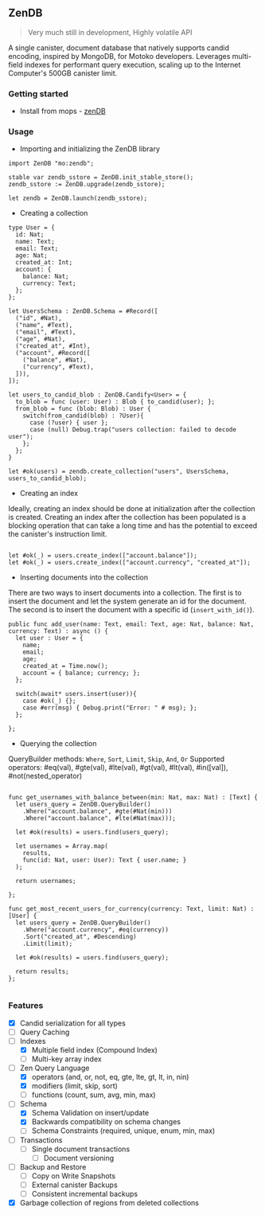 ## ZenDB

> Very much still in development, Highly volatile API

A single canister, document database that natively supports candid encoding, inspired by MongoDB, for Motoko developers. Leverages multi-field indexes for performant query execution, scaling up to the Internet Computer's 500GB canister limit.

### Getting started

- Install from mops - [zenDB](https://mops.one)

### Usage

- Importing and initializing the ZenDB library

```motoko
import ZenDB "mo:zendb";

stable var zendb_sstore = ZenDB.init_stable_store();
zendb_sstore := ZenDB.upgrade(zendb_sstore);

let zendb = ZenDB.launch(zendb_sstore);
```

- Creating a collection

```motoko
type User = {
  id: Nat;
  name: Text;
  email: Text;
  age: Nat;
  created_at: Int;
  account: {
    balance: Nat;
    currency: Text;
  };
};

let UsersSchema : ZenDB.Schema = #Record([
  ("id", #Nat),
  ("name", #Text),
  ("email", #Text),
  ("age", #Nat),
  ("created_at", #Int),
  ("account", #Record([
    ("balance", #Nat),
    ("currency", #Text),
  ])),
]);

let users_to_candid_blob : ZenDB.Candify<User> = {
  to_blob = func (user: User) : Blob { to_candid(user); };
  from_blob = func (blob: Blob) : User {
    switch(from_candid(blob) : ?User){
      case (?user) { user };
      case (null) Debug.trap("users collection: failed to decode user");
    };
  };
}

let #ok(users) = zendb.create_collection("users", UsersSchema, users_to_candid_blob);

```

- Creating an index

Ideally, creating an index should be done at initialization after the collection is created.
Creating an index after the collection has been populated is a blocking operation that can take a long time and has the potential to exceed the canister's instruction limit.

```motoko

let #ok(_) = users.create_index(["account.balance"]);
let #ok(_) = users.create_index(["account.currency", "created_at"]);

```

- Inserting documents into the collection

There are two ways to insert documents into a collection.
The first is to insert the document and let the system generate an id for the document.
The second is to insert the document with a specific id (`insert_with_id()`).

```motoko
public func add_user(name: Text, email: Text, age: Nat, balance: Nat, currency: Text) : async () {
  let user : User = {
    name;
    email;
    age;
    created_at = Time.now();
    account = { balance; currency; };
  };

  switch(await* users.insert(user)){
    case #ok(_) {};
    case #err(msg) { Debug.print("Error: " # msg); };
  };

};
```

- Querying the collection

QueryBuilder methods: `Where`, `Sort`, `Limit`, `Skip`, `And`, `Or`
Supported operators: #eq(val), #gte(val), #lte(val), #gt(val), #lt(val), #in([val]), #not(nested_operator)

```motoko

func get_usernames_with_balance_between(min: Nat, max: Nat) : [Text] {
  let users_query = ZenDB.QueryBuilder()
    .Where("account.balance", #gte(#Nat(min)))
    .Where("account.balance", #lte(#Nat(max)));

  let #ok(results) = users.find(users_query);

  let usernames = Array.map(
    results,
    func(id: Nat, user: User): Text { user.name; }
  );

  return usernames;

};

func get_most_recent_users_for_currency(currency: Text, limit: Nat) : [User] {
  let users_query = ZenDB.QueryBuilder()
    .Where("account.currency", #eq(currency))
    .Sort("created_at", #Descending)
    .Limit(limit);

  let #ok(results) = users.find(users_query);

  return results;
};


```

### Features

- [x] Candid serialization for all types
- [ ] Query Caching
- [ ] Indexes
  - [x] Multiple field index (Compound Index)
  - [ ] Multi-key array index
- [ ] Zen Query Language
  - [x] operators (and, or, not, eq, gte, lte, gt, lt, in, nin)
  - [x] modifiers (limit, skip, sort)
  - [ ] functions (count, sum, avg, min, max)
- [ ] Schema
  - [x] Schema Validation on insert/update
  - [x] Backwards compatibility on schema changes
  - [ ] Schema Constraints (required, unique, enum, min, max)
- [ ] Transactions
  - [ ] Single document transactions
    - [ ] Document versioning
- [ ] Backup and Restore
  - [ ] Copy on Write Snapshots
  - [ ] External canister Backups
  - [ ] Consistent incremental backups
- [x] Garbage collection of regions from deleted collections
